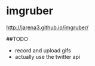 # imgruber
http://jarena3.github.io/imgruber/


##TODO
- record and upload gifs
- actually use the twitter api
